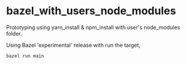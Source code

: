 # bazel_with_users_node_modules
Prototyping using yarn_install & npm_install with user's node_modules folder.

Using Bazel 'experimental' release with run the target,

```
bazel run main
```

